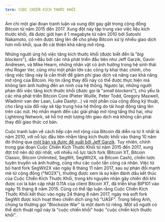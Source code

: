 ```yaml
---
term: CUỘC CHIẾN KÍCH THƯỚC KHỐI
---
```


Ám chỉ một giai đoạn tranh luận và xung đột gay gắt trong cộng đồng Bitcoin từ năm 2015 đến 2017. Xung đột này tập trung vào việc liệu kích thước khối, đã được giới hạn ở 1 megabyte từ năm 2010 bởi Satoshi Nakamoto, có nên được tăng lên để cho phép Bitcoin xử lý nhiều giao dịch hơn mỗi khối, qua đó cải thiện khả năng mở rộng.

Những người ủng hộ việc tăng kích thước khối (được biết đến là "*big blockers*"), dẫn đầu bởi các nhà phát triển đầu tiên như Jeff Garzik, Gavin Andresen, và Mike Hearn, những nhân vật có ảnh hưởng trong hệ sinh thái như Roger Ver, cũng như một phần lớn các công ty khai thác chính, cho rằng việc tăng này là cần thiết để giảm phí giao dịch và nâng cao khả năng mở rộng của Bitcoin. Họ tin rằng thay đổi này có thể được thực hiện mà không làm ảnh hưởng đến an ninh của hệ thống. Ngược lại, những người phản đối việc tăng kích thước khối (được gọi là "*small blockers*"), chủ yếu là các nhà phát triển Bitcoin Core (Pieter Wuille, Peter Todd, Gregory Maxwell, Wladimir van der Laan, Luke Dashjr...) và một phần của cộng đồng kỹ thuật, cho rằng sửa đổi này sẽ tập trung hóa hệ thống do tải hoạt động tăng lên trên các nút. Họ nhấn mạnh đến các giải pháp mở rộng tầng thứ hai, như Lightning Network, sẽ hỗ trợ một lượng lớn giao dịch mà không cần phải thay đổi giao thức cơ bản.

Cuộc tranh luận về cách tiếp cận mở rộng của Bitcoin đã diễn ra từ ít nhất là năm 2010, với nỗ lực đầu tiên nhằm tăng kích thước khối vào tháng 10 năm đó thông qua [một bản vá được đề xuất bởi Jeff Garzik](https://bitcointalk.org/index.php?topic=1347.0). Tuy nhiên, chính trong giai đoạn Cuộc Chiến Kích Thước Khối từ năm 2015 đến 2017, xung đột trở nên dữ dội nhất, với nhiều nỗ lực tách fork (Bitcoin XT, Bitcoin Classic, Bitcoin Unlimited, SegWit, SegWit2X, và Bitcoin Cash), chiến lược tuyên truyền và ảnh hưởng, cũng như các cuộc tấn công cá nhân. Việc từ bỏ hard fork SegWit2X vào ngày 8 tháng 11 năm 2017, sau sự phản đối mạnh mẽ từ cộng đồng ("NO2X"), thường được xem là sự kiện đánh dấu kết thúc của Cuộc Chiến Kích Thước Khối, trong khi nguyên nhân gây chiến đôi khi được coi là bản cập nhật 0.11A của client Bitcoin XT, đã triển khai BIP101 vào ngày 15 tháng 8 năm 2015. Cũng có thể lập luận rằng Cuộc Chiến Kích Thước Khối kết thúc vào ngày 24 tháng 8 năm 2017, ngày mà soft fork SegWit được kích hoạt theo chiến dịch ủng hộ "UASF".
Trong tiếng Anh, chúng ta thường gọi "Blocksize War" là một danh từ riêng. Một số người có thể dịch thuật ngữ này là "cuộc chiến khối" hoặc "cuộc chiến kích thước khối".